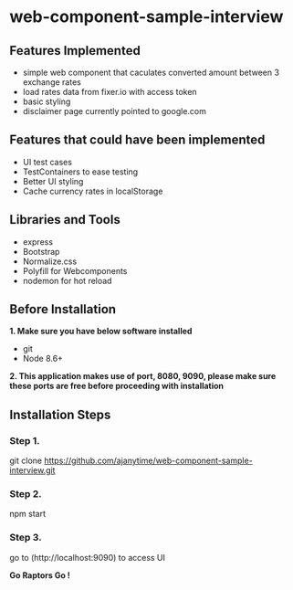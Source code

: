 # web-component-sample-interview

## Features Implemented
- simple web component that caculates converted amount between 3 exchange rates
- load rates data from fixer.io with access token
- basic styling
- disclaimer page currently pointed to google.com

## Features that could have been implemented

- UI test cases
- TestContainers to ease testing
- Better UI styling
- Cache currency rates in localStorage

## Libraries and Tools

- express
- Bootstrap
- Normalize.css
- Polyfill for Webcomponents
- nodemon for hot reload

## Before Installation

 **1. Make sure you have below software installed**
 - git
 - Node 8.6+
 
**2. This application makes use of port, 8080, 9090, please make sure these ports are free before proceeding with installation**


## Installation Steps

### Step 1. 
git clone https://github.com/ajanytime/web-component-sample-interview.git

### Step 2. 
npm start

### Step 3.
go to (http://localhost:9090) to access UI

**Go Raptors Go !**

